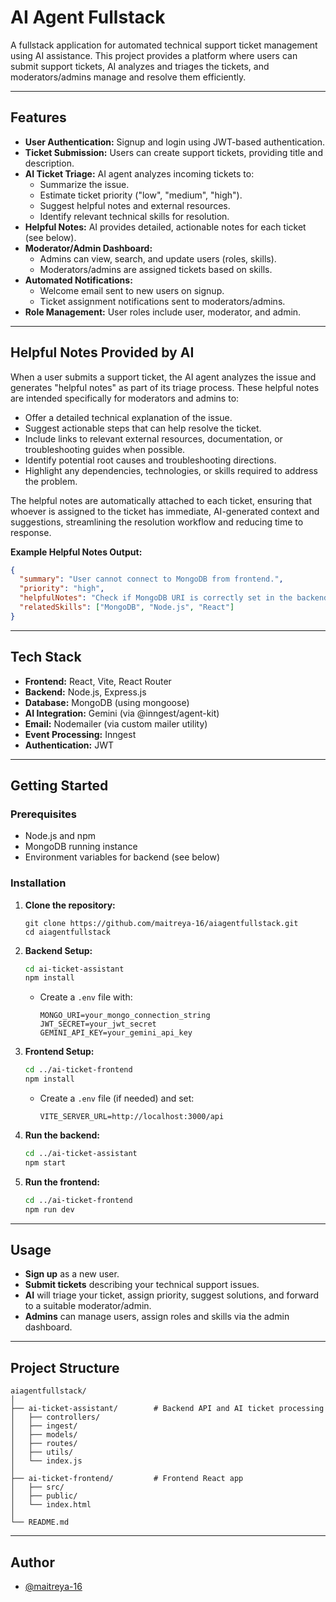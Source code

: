 # AI Agent Fullstack

A fullstack application for automated technical support ticket management using AI assistance. This project provides a platform where users can submit support tickets, AI analyzes and triages the tickets, and moderators/admins manage and resolve them efficiently.

---

## Features

- **User Authentication:** Signup and login using JWT-based authentication.
- **Ticket Submission:** Users can create support tickets, providing title and description.
- **AI Ticket Triage:** AI agent analyzes incoming tickets to:
  - Summarize the issue.
  - Estimate ticket priority ("low", "medium", "high").
  - Suggest helpful notes and external resources.
  - Identify relevant technical skills for resolution.
- **Helpful Notes:** AI provides detailed, actionable notes for each ticket (see below).
- **Moderator/Admin Dashboard:** 
  - Admins can view, search, and update users (roles, skills).
  - Moderators/admins are assigned tickets based on skills.
- **Automated Notifications:** 
  - Welcome email sent to new users on signup.
  - Ticket assignment notifications sent to moderators/admins.
- **Role Management:** User roles include user, moderator, and admin.

---

## Helpful Notes Provided by AI

When a user submits a support ticket, the AI agent analyzes the issue and generates "helpful notes" as part of its triage process. These helpful notes are intended specifically for moderators and admins to:

- Offer a detailed technical explanation of the issue.
- Suggest actionable steps that can help resolve the ticket.
- Include links to relevant external resources, documentation, or troubleshooting guides when possible.
- Identify potential root causes and troubleshooting directions.
- Highlight any dependencies, technologies, or skills required to address the problem.

The helpful notes are automatically attached to each ticket, ensuring that whoever is assigned to the ticket has immediate, AI-generated context and suggestions, streamlining the resolution workflow and reducing time to response.

**Example Helpful Notes Output:**
```json
{
  "summary": "User cannot connect to MongoDB from frontend.",
  "priority": "high",
  "helpfulNotes": "Check if MongoDB URI is correctly set in the backend environment variables. Ensure that network access is allowed for the connecting IP. Refer to: https://docs.mongodb.com/manual/reference/connection-string/",
  "relatedSkills": ["MongoDB", "Node.js", "React"]
}
```

---

## Tech Stack

- **Frontend:** React, Vite, React Router
- **Backend:** Node.js, Express.js
- **Database:** MongoDB (using mongoose)
- **AI Integration:** Gemini (via @inngest/agent-kit)
- **Email:** Nodemailer (via custom mailer utility)
- **Event Processing:** Inngest
- **Authentication:** JWT

---

## Getting Started

### Prerequisites

- Node.js and npm
- MongoDB running instance
- Environment variables for backend (see below)

### Installation

1. **Clone the repository:**
   ```
   git clone https://github.com/maitreya-16/aiagentfullstack.git
   cd aiagentfullstack
   ```

2. **Backend Setup:**
   ```bash
   cd ai-ticket-assistant
   npm install
   ```
   - Create a `.env` file with:
     ```
     MONGO_URI=your_mongo_connection_string
     JWT_SECRET=your_jwt_secret
     GEMINI_API_KEY=your_gemini_api_key
     ```

3. **Frontend Setup:**
   ```bash
   cd ../ai-ticket-frontend
   npm install
   ```
   - Create a `.env` file (if needed) and set:
     ```
     VITE_SERVER_URL=http://localhost:3000/api
     ```

4. **Run the backend:**
   ```bash
   cd ../ai-ticket-assistant
   npm start
   ```

5. **Run the frontend:**
   ```bash
   cd ../ai-ticket-frontend
   npm run dev
   ```

---

## Usage

- **Sign up** as a new user.
- **Submit tickets** describing your technical support issues.
- **AI** will triage your ticket, assign priority, suggest solutions, and forward to a suitable moderator/admin.
- **Admins** can manage users, assign roles and skills via the admin dashboard.

---

## Project Structure

```
aiagentfullstack/
│
├── ai-ticket-assistant/        # Backend API and AI ticket processing
│   ├── controllers/
│   ├── ingest/
│   ├── models/
│   ├── routes/
│   ├── utils/
│   └── index.js
│
├── ai-ticket-frontend/         # Frontend React app
│   ├── src/
│   ├── public/
│   └── index.html
│
└── README.md
```

---
## Author

- [@maitreya-16](https://github.com/maitreya-16)
